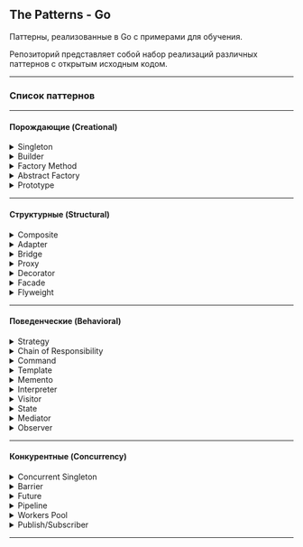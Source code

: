 ## The Patterns - Go
Паттерны, реализованные в Go с примерами для обучения.

Репозиторий представляет собой набор реализаций различных паттернов с открытым исходным кодом.
*******************************************
### Список паттернов
*******************************************
#### Порождающие (Creational) 
<details><summary> Singleton</summary>

### Singleton — наличие уникального экземпляра типа во всей программе

### Описание

Шаблон Singleton легко запомнить. Как следует из названия, он предоставляет единственный экземпляр объекта и гарантирует отсутствие дубликатов.
При первом вызове экземпляра он создается, а затем повторно используется всеми частями в приложении, которое должно использовать это конкретное поведение.
Шаблон Singleton используется во многих различных ситуациях. Например:
* Если вы хотите использовать одно и то же соединение с базой данных для выполнения каждого запроса.
* Когда вы открываете соединение Secure Shell (SSH) с сервером для выполнения нескольких задач, и не хотите заново открывать соединение для каждой задачи.
* Если вам нужно ограничить доступ к какой-либо переменной или пространству, вы используете Singleton как дверь к этой переменной.


### Пример — уникальный счетчик
В качестве примера объекта, будет уникальный счетчик, для которого мы должны убедиться, что существует только один такой экземпляр, счетчик будет содержать количество вызовов во время исполнения программы. Неважно, сколько у нас экземпляров счетчика, все они будут считать одно и то же значение, и оно должно быть согласовано между экземплярами.

Требования и критерии приемлемости:
* Если счетчик ранее не создавался, создается новый со значением 0.
* Если счетчик уже создан, возвращается экземпляр, содержащий фактический
  счетчик.
* Если мы вызываем метод `AddOne()`, счетчик должен быть увеличен на 1.

### Реализация

```go
package singleton

type Singleton interface {
	AddOne() int
}

type singleton struct {
	count int
}

var instance *singleton

func GetInstance() Singleton {
	if instance == nil {
		instance = new(singleton)
	}
	return instance
}

func (s *singleton) AddOne() int {
	s.count++
	return s.count
}
```

### Тесты

```go
package singleton

import "testing"

func TestGetInstance(t *testing.T) {
	counter1 := GetInstance()

	if counter1 == nil {
		t.Error("expected pointer to Singleton after " +
			"calling GetInstance(), not nil\n")
	}
	expectedCounter := counter1

	currentCount := counter1.AddOne()
	if currentCount != 1 {
		t.Errorf("after AddOne() the count must be" +
			" 1 but it is %d\n", currentCount)
	}

	counter2 := GetInstance()
	if counter2 != expectedCounter {
		t.Error("expected same instance in counter2 but" +
			" it got a different instance\n")
	}

	currentCount = counter2.AddOne()
	if currentCount != 2 {
		t.Errorf("after AddOne() the count must be" +
			" 2 but it is %d\n", currentCount)
	}
}

```


</details>

<details><summary> Builder</summary>

### Builder — повторное использование алгоритма для создания множества реализаций интерфейса

### Описание

Шаблон Builder помогает нам создавать сложные объекты без непосредственного создания их структуры или написания необходимой логики. Представьте себе объект, который может иметь десятки полей, сами по себе являющимися более сложными структурами. Теперь представьте, что у вас есть много объектов с такими характеристиками. Здесь и пригодится Builder, чтобы не писать логику для создания всех этих объектов.

Шаблон проектирования Builder пытается:
* Абстрагировать сложные создания, чтобы создание объекта было отделено от пользователя объекта.
* Создать объект шаг за шагом, заполнив его поля и создав встроенные объекты.
* Реализовать повторное использование алгоритма создания объекта между многими объектами

### Пример – производство автомобилей
Шаблон проектирования Builder обычно описывается как отношения между Директором, несколькими Строителями и Продуктом, который они создают. Мы создадим конструктор транспортных средств. Процесс создания транспортного средства (продукта) более или менее одинаков для всех видов транспортных средств — нужно выбрать тип транспортного средства, собрать конструкцию, поместить колеса и расставить сиденья. Мы построим автомобиль и мотоцикл (два Строителя) с этим описанием. В примере директор представлен типом `ManufacturingDirector`.

Требования и критерии приемлемости:
* Должен быть производственный тип, который строит все, что нужно транспортному средству.
* При использовании сборщика автомобилей необходимо вернуть VehicleProduct с четырьмя колесами, пятью сиденьями и структурой, определенной как Car.
* При использовании сборщика мотоциклов необходимо вернуть VehicleProduct с двумя колесами, двумя сиденьями и структурой, определенной как Motorbike.
* VehicleProduct, созданный любым компоновщиком BuildProcess, должен быть открыт для модификаций.

### Реализация
```go
package builder

type BuildProcess interface {
	SetWheels() BuildProcess
	SetSeats() BuildProcess
	SetStructure() BuildProcess
	Build() VehicleProduct
}

type ManufacturingDirector struct {
	builder BuildProcess
}

func (f *ManufacturingDirector) Construct() {
	f.builder.SetSeats().SetStructure().SetWheels()
}

func (f *ManufacturingDirector) SetBuilder(b BuildProcess) {
	f.builder = b
}

type VehicleProduct struct {
	Wheels    int
	Seats     int
	Structure string
}

type CarBuilder struct {
	v VehicleProduct
}

func (c *CarBuilder) SetWheels() BuildProcess {
	c.v.Wheels = 4
	return c
}

func (c *CarBuilder) SetSeats() BuildProcess {
	c.v.Seats = 5
	return c
}

func (c *CarBuilder) SetStructure() BuildProcess {
	c.v.Structure = "Car"
	return c
}

func (c *CarBuilder) Build() VehicleProduct {
	return c.v
}

type BikeBuilder struct {
	v VehicleProduct
}

func (b *BikeBuilder) SetWheels() BuildProcess {
	b.v.Wheels = 2
	return b
}

func (b *BikeBuilder) SetSeats() BuildProcess {
	b.v.Seats = 2
	return b
}

func (b *BikeBuilder) SetStructure() BuildProcess {
	b.v.Structure = "Motorbike"
	return b
}

func (b *BikeBuilder) Build() VehicleProduct {
	return b.v
}

```
### Тесты
```go
package builder

import "testing"

func TestCarBuilder(t *testing.T) {
	manufacturingComplex := ManufacturingDirector{}

	carBuilder := &CarBuilder{}
	manufacturingComplex.SetBuilder(carBuilder)
	manufacturingComplex.Construct()

	car := carBuilder.Build()

	if car.Wheels != 4 {
		t.Errorf("wheels on a car must be 4"+
			" and they were %d \n", car.Wheels)
	}

	if car.Structure != "Car" {
		t.Errorf("structure on a car must be "+
			"'Car' and was %s \n", car.Structure)
	}

	if car.Seats != 5 {
		t.Errorf("seats on a car must be 5"+
			" and they were %d \n", car.Seats)
	}
}

func TestBikeBuilder(t *testing.T) {
	manufacturingComplex := ManufacturingDirector{}

	bikeBuilder := &BikeBuilder{}
	manufacturingComplex.SetBuilder(bikeBuilder)
	manufacturingComplex.Construct()

	motorbike := bikeBuilder.Build()
	motorbike.Seats = 1

	if motorbike.Wheels != 2 {
		t.Errorf("wheels on a motorbike must be 2"+
			" and they were %d\n", motorbike.Wheels)
	}

	if motorbike.Structure != "Motorbike" {
		t.Errorf("Structure on a motorbike must"+
			" be 'Motorbike' and was %s\n", motorbike.Structure)
	}
}

```
</details>

<details><summary> Factory Method</summary>

### Factory Method — делегирование создания разных видов объектов

### Описание
При использовании шаблона проектирования Factory мы получаем дополнительный уровень инкапсуляции, чтобы наша программа могла расти в контролируемой среде. С помощью Factory Method мы делегируем создание семейств объектов другому пакету или объекту, чтобы абстрагироваться от знаний о пуле возможных объектов, которые мы могли бы использовать. Представьте, что вы хотите организовать свой отдых с помощью туристического агентства. Вы не занимаетесь гостиницами и путешествиями, а просто сообщаете агентству интересующее вас направление, чтобы оно предоставило вам все необходимое. Турагентство представляет собой Фабрику путешествий.

Цели шаблона проектирования Factory Method:
* Делегирование создания новых экземпляров структур в другую часть программы
* Работа на уровне интерфейса вместо конкретных реализаций
* Группировка семейств объектов для получения создателя объектов семейства

### Пример — Factory Method способов оплаты для магазина
В нашем примере мы собираемся реализовать метод платежей Factory, который
предоставить нам различные способы оплаты в магазине. В начале у нас будет два способа оплаты – наличные и кредитная карта. У нас также будет интерфейс с методом Pay, который должна реализовать каждая структура, используемая в качестве метода оплаты.

Требования и критерии приемлемости:
* Нужно иметь общий метод для каждого метода оплаты под названием Pay.
* Реализовать возможность делегировать создание способов оплаты Factory Method.
* Создать возможность добавлять в библиотеку дополнительные способы оплаты, просто добавляя их в Factory Method.

### Реализация
```go
package factory

import (
	"fmt"
)

type PaymentMethod interface {
	Pay(amount float32) string
}

const (
	Cash      = 1
	DebitCard = 2
)

func GetPaymentMethod(m int) (PaymentMethod, error) {
	switch m {
	case Cash:
		return new(CashPM), nil
	case DebitCard:
		return new(DebitCardPM), nil
	default:
		return nil, fmt.Errorf("payment method %d not recodnized\n", m)
	}
}

type CashPM struct{}
type DebitCardPM struct{}

func (c *CashPM) Pay(amount float32) string {
	return fmt.Sprintf("%0.2f paid using cash\n", amount)
}

func (d *DebitCardPM) Pay(amount float32) string {
	return fmt.Sprintf("%0.2f paid using debit card\n", amount)
}

```

### Тесты
```go
package factory

import (
	"strings"
	"testing"
)

func TestGetPaymentMethodCash(t *testing.T) {
	payment, err := GetPaymentMethod(Cash)
	if err != nil {
		t.Fatal("a payment method of type 'Cash' must exist")
	}

	msg := payment.Pay(10.30)
	if !strings.Contains(msg, "paid using cash") {
		t.Error("the cash payment method message wasn't correct")
	}
	t.Log("LOG:", msg)
}

func TestGetPaymentMethodDebitCard(t *testing.T) {
	payment, err := GetPaymentMethod(DebitCard)
	if err != nil {
		t.Fatal("a payment method of type 'DebitCard' must exist")
	}

	msg := payment.Pay(22.30)
	if !strings.Contains(msg, "paid using debit card") {
		t.Error("the debit card payment method message wasn't correct")
	}

	t.Log("LOG:", msg)
}

func TestGetPaymentMethodNonExistent(t *testing.T) {
	_, err := GetPaymentMethod(20)
	if err == nil {
		t.Error("a payment method with ID 20 must return an error")
	}
	t.Log("LOG:", err)
}

```
</details>

<details><summary> Abstract Factory</summary>

### Abstract Factory – фабрика фабрик

### Описание
Шаблон проектирования Abstract Factory — это новый уровень группировки для получения более крупного (и более сложного) составного объекта, который используется через его интерфейсы. Идея группировки объектов в семейства и группирования семейств состоит в том, чтобы иметь большие фабрики, которые можно было бы взаимозаменяемо и легче расширять.

Группировка связанных семейств объектов очень удобна, когда количество объектов растет настолько, что создание уникальной точки для их всех кажется единственным способом добиться гибкости создания объектов во время выполнения. Вам должны быть ясны следующие цели метода абстрактной фабрики:
* Обеспечение нового уровня инкапсуляции для фабричных методов, которые возвращают общий интерфейс для всех фабрик.
* Группировка обычных фабрик в суперфабрику (также называемую фабрикой фабрик).

### Пример – автозавод по производству мотоциклов и машин

В примере мы собираемся повторно использовать фабрику, которую создали в шаблоне проектирования Builder. В конце концов, результатом будет являться фабрика фабрик мотоциклов и машин, которые в свою очередь будут производить различные виды мотоциклов и машин соответственно.

Требования и критерии приемлемости:
* Мы должны получить объект Vehicle, используя фабрику, возвращенную абстрактной фабрикой.
* Транспортное средство должно быть конкретной реализацией мотоцикла или автомобиля, которая реализует оба интерфейса (транспортное средство и автомобиль или транспортное средство и мотоцикл).

### Реализация

```go
package abstractFactory

import "fmt"

type Vehicle interface {
	NumWheels() int
	NumSeats() int
}

type VehicleFactory interface {
	NewVehicle(v int) (Vehicle, error)
}

const (
	CarFactoryType       = 1
	MotorbikeFactoryType = 2
)

func BuildFactory(f int) (VehicleFactory, error) {
	switch f {
	case CarFactoryType:
		return new(CarFactory), nil
	case MotorbikeFactoryType:
		return new(MotorbikeFactory), nil
	default:
		return nil, fmt.Errorf("factory with id %d not recognized \n", f)
	}
}

// Factory of factories

const (
	LuxuryCarType = 1
	FamilyCarType = 2
)

type CarFactory struct{}

func (c *CarFactory) NewVehicle(v int) (Vehicle, error) {
	switch v {
	case LuxuryCarType:
		return new(LuxuryCar), nil
	case FamilyCarType:
		return new(FamilyCar), nil
	default:
		return nil, fmt.Errorf("vehicle of type %d not recognized\n", v)
	}
}

const (
	SportMotorbikeType  = 1
	CruiseMotorbikeType = 2
)

type MotorbikeFactory struct{}

func (m *MotorbikeFactory) NewVehicle(v int) (Vehicle, error) {
	switch v {
	case SportMotorbikeType:
		return new(SportMotorbike), nil
	case CruiseMotorbikeType:
		return new(CruiseMotorbike), nil
	default:
		return nil, fmt.Errorf("vehicle of type %d not recognized\n", v)
	}
}

// for Car Factory

type Car interface {
	NumDoors() int
}

type LuxuryCar struct{}

func (*LuxuryCar) NumDoors() int {
	return 4
}

func (*LuxuryCar) NumWheels() int {
	return 4
}

func (*LuxuryCar) NumSeats() int {
	return 5
}

type FamilyCar struct{}

func (*FamilyCar) NumDoors() int {
	return 5
}

func (*FamilyCar) NumWheels() int {
	return 4
}

func (*FamilyCar) NumSeats() int {
	return 5
}

// For Motorbike Factory

type Motorbike interface {
	GetMotorbikeType() int
}

type SportMotorbike struct{}

func (s *SportMotorbike) NumWheels() int {
	return 2
}

func (s *SportMotorbike) NumSeats() int {
	return 1
}

func (s *SportMotorbike) GetMotorbikeType() int {
	return SportMotorbikeType
}

type CruiseMotorbike struct{}

func (c *CruiseMotorbike) NumWheels() int {
	return 2
}

func (c *CruiseMotorbike) NumSeats() int {
	return 2
}

func (c *CruiseMotorbike) GetMotorbikeType() int {
	return CruiseMotorbikeType
}

```

### Тесты

```go
package abstractFactory

import "testing"

func TestMotorbikeFactory(t *testing.T) {
	motorbikeF, err := BuildFactory(MotorbikeFactoryType)
	if err != nil {
		t.Fatal(err)
	}

	motorbikeVehicle, err := motorbikeF.NewVehicle(SportMotorbikeType)
	if err != nil {
		t.Fatal(err)
	}

	t.Logf("motorbike vehicle has %d wheels\n",
		motorbikeVehicle.NumWheels())

	sportBike, ok := motorbikeVehicle.(Motorbike)
	if !ok {
		t.Fatal("struct assertion has failed")
	}

	t.Logf("sport motorbike has type %d\n", sportBike.GetMotorbikeType())
}

func TestCarFactory(t *testing.T) {
	carF, err := BuildFactory(CarFactoryType)
	if err != nil {
		t.Fatal(err)
	}
	carVehicle, err := carF.NewVehicle(LuxuryCarType)
	if err != nil {
		t.Fatal(err)
	}
	t.Logf("Car vehicle has %d seats\n", carVehicle.NumWheels())
	luxuryCar, ok := carVehicle.(Car)
	if !ok {
		t.Fatal("Struct assertion has failed")
	}
	t.Logf("Luxury car has %d doors.\n", luxuryCar.NumDoors())
}

```
</details>

<details><summary> Prototype</summary>

### Prototype — избегание создания повторяющихся объектов

### Описание

Целью шаблона Prototype является наличие объекта или набора объектов, которые уже созданы во время компиляции, с возможностью клонирования их сколько угодно раз во время выполнения. Это полезно, например, в качестве шаблона по умолчанию для пользователя, который только что зарегистрировался на вашей веб-странице, или тарифного плана по умолчанию в каком-либо сервисе. Основное различие между этим шаблоном и шаблоном Builder заключается в том, что объекты клонируются для пользователя, а не создаются во время выполнения. Вы также можете создать решение, подобное кешу, сохраняя информацию с помощью Prototype.

### Пример — магазин рубашек

Мы создадим небольшой компонент воображаемого магазина рубашек, в котором будет несколько рубашек со стандартными цветами и ценами. У каждой рубашки также будет единица складского учета (SKU - Stock Keeping Unit) — система для идентификации предметов, хранящихся в определенном месте).

Чтобы добиться того, что описано в примере, мы будем использовать прототип рубашки. Каждый раз, когда нам нужна новая рубашка, мы берем этот прототип, клонируем его и работаем с ним.
Требования и критерии приемлемости:
* Иметь объект-прототип рубашки и интерфейс для запроса разных типов рубашек (белых, черных и синих по 15.00, 16.00 и 17.00 долларов соответственно)
* Когда вы просите белую рубашку, необходимо сделать клон белой рубашки, и новый экземпляр должен отличаться от исходного.
* Артикул (SKU) созданного объекта не должен влиять на создание нового объекта.
* Метод info должен предоставить всю информацию, доступную в полях экземпляра.


### Реализация
```go
package prototype

import "fmt"

type ShirtCloner interface {
	GetClone(s int) (ItemInfoGetter, error)
}

const (
	White = 1
	Black = 2
	Blue  = 3
)

func GetShirtsCloner() ShirtCloner {
	return new(ShirtsCache)
}

type ShirtsCache struct {
}

func (sh *ShirtsCache) GetClone(s int) (ItemInfoGetter, error) {
	switch s {
	case White:
		newItem := *whitePrototype
		return &newItem, nil
	case Black:
		newItem := *blackPrototype
		return &newItem, nil
	case Blue:
		newItem := *bluePrototype
		return &newItem, nil
	default:
		return nil, fmt.Errorf("shirt model not recognized")
	}
}

type ItemInfoGetter interface {
	GetInfo() string
}

type ShirtColor byte

type Shirt struct {
	Price float32
	SKU   string
	Color ShirtColor
}

func (s *Shirt) GetInfo() string {
	return fmt.Sprintf("Shirt with SKU '%s' and Color id %d that costs%f\n", 
		s.SKU, s.Color, s.Price)
}

func (s *Shirt) GetPrice() float32 {
	return s.Price
}

var whitePrototype *Shirt = &Shirt{
	Price: 15.00,
	SKU:   "empty",
	Color: White,
}

var blackPrototype *Shirt = &Shirt{
	Price: 16.00,
	SKU:   "empty",
	Color: Black,
}

var bluePrototype *Shirt = &Shirt{
	Price: 17.00,
	SKU:   "empty",
	Color: Blue,
}

```

### Тесты

```go
package prototype

import "testing"

func TestClone(t *testing.T) {
	shirtCache := GetShirtsCloner()
	if shirtCache == nil {
		t.Fatal("received cache was nil")
	}

	item1, err := shirtCache.GetClone(White)
	if err != nil {
		t.Error(err)
	}

	if item1 == whitePrototype {
		t.Error("item1 cannot be equal to the white prototype")
	}

	shirt1, ok := item1.(*Shirt)
	if !ok {
		t.Fatal("type assertion for shirt couldn't be done successfully")
	}
	shirt1.SKU = "abbcc"

	item2, err := shirtCache.GetClone(White)
	if err != nil {
		t.Error(err)
	}

	shirt2, ok := item2.(*Shirt)
	if !ok {
		t.Fatal("type assertion for shirt couldn't be done successfully")
	}

	if shirt1.SKU == shirt2.SKU {
		t.Error("SKU's of shirt1 and shirt2 must be different")
	}

	if shirt1 == shirt2 {
		t.Error("Shirt 1 cannot be equal to Shirt 2")
	}

	t.Logf("LOG: %s", shirt1.GetInfo())
	t.Logf("LOG: %s", shirt2.GetInfo())
	t.Logf("LOG: The memory positions of the shirts are different" +
		" %p != %p\n\n", &shirt1, &shirt2)
}

```

</details>

********************************************
#### Структурные (Structural)
<details><summary> Composite</summary>

### Composite — альтернатива наследования

### Описание

Шаблон проектирования Composite предпочитает композицию наследованию. Подход «композиция вместо наследования» был предметом дискуссий среди инженеров с девяностых годов. В общем, в Go нет наследования, потому что оно ему не нужно! В шаблоне проектирования Composite вы будете создавать иерархии и деревья объектов. Объекты имеют разные объекты со своими полями и методами внутри них. Этот подход очень мощный и решает многие проблемы наследования и множественного наследования.

Цель паттерна Composite состоит в том, чтобы избежать иерархического ада, когда сложность приложения может слишком сильно возрасти и это повлияет на ясность кода.

### Пример — пловец и акула

Типичная проблема наследования возникает, когда у вас есть объект, наследуемый от двух совершенно разных классов, между которыми нет абсолютно никакой связи. Представьте спортсмена, который тренируется и является пловцом с умением плавать:
* Athlete имеет метод Train().
* Swimmer имеет метод Swim().

Swimmer наследуется от Athlete, поэтому он наследует его метод Train и объявляет собственный метод Swim. У вас также может быть велосипедист, который также является спортсменом и объявляет метод Ride.
А теперь представьте себе Animal, например Shark, которая плавает, как и Swimmer. Ничего фантастического. Итак, как решить эту проблему? Акула не может быть пловцом, который еще и тренируется. Акулы не тренируются (насколько я знаю!).

Требования и критерии приемлемости:
* У нас должна быть структура Athlete с методом Train
* У нас должен быть Swimmer с методом Swim
* У нас должна быть структура Animal с методом Eat
* У нас должна быть структура Shark с методом Swim, который используется совместно со Swimmer

В Go мы можем использовать два типа композиции — прямую композицию и встраиваемую композицию. Сначала мы решим эту проблему, используя прямую композицию, которая имеет все необходимое в виде полей внутри структуры.


### Реализация с помощью нулевой инициализации
```go
package composite

import "fmt"

// Athlete

type Athlete struct {}

func (a *Athlete) Train() {
	fmt.Println("Training...")
}

type CompositeSwimmerA struct {
	MyAthlete Athlete
	MySwim    func()
}

// Animal

type Animal struct {}

func (a *Animal) Eat() {
	fmt.Println("Eating...")
}

type Shark struct {
	Animal
	Swim func()
}

// Method for athlete and fish

func Swim() {
	fmt.Println("Swimming...")
```
### Реализация с помощью интерфейсов
```go
type Swimmer interface {
	Swim()
}

type Trainer interface {
	Train()
}

type SwimmerImpl struct{}

func (s *SwimmerImpl) Swim() {
	fmt.Println("Swimming...")
}

type CompositeSwimmerB struct {
	Trainer
	Swimmer
}
```
### Тесты
```go
package composite

import (
	"testing"
)

func TestAthleteA(t *testing.T) {
	swimmer := CompositeSwimmerA{
		MySwim: Swim,
	}

	swimmer.MyAthlete.Train()
	swimmer.MySwim()
}

func TestAnimal(t *testing.T) {
	fish := Shark{
		Swim: Swim,
	}
	fish.Eat()
	fish.Swim()
}

func TestAthleteB(t *testing.T) {
	swimmer := CompositeSwimmerB{
		Trainer: &Athlete{},
		Swimmer: &SwimmerImpl{},
	}

	swimmer.Train()
	swimmer.Swim()
}

```
### Binary Tree compositions

Другой очень распространенный подход к шаблону Composite — это работа со структурами двоичного дерева. В двоичном дереве вам нужно хранить экземпляры самого себя в поле:
```go
type Tree struct {
	LeafValue int
	Right     *Tree
	Left      *Tree
}
```
Это своего рода рекурсивная композиция, и из-за природы рекурсивности мы должны использовать указатели, чтобы компилятор знал, сколько памяти он должен зарезервировать для этой структуры. В нашей структуре Tree хранится объект LeafValue для каждого экземпляра и новое дерево в его полях Right и Left.
С помощью этой структуры мы могли бы создать объект и написать тест:
```go
func TestBinaryTree(t *testing.T) {
	root := Tree{
		LeafValue: 0,
		Left: &Tree{
			LeafValue: 5,
			Right:     &Tree{6, nil, nil},
			Left:      nil,
		},
		Right: &Tree{4, nil, nil},
	}
	right := root.Left.Right.LeafValue
	if right != 6 {
		t.Errorf("wrong result, must be 6, not %v", right)
	}
}
```
</details>

<details><summary> Adapter</summary>

### Adapter — помощь в поддержке open/closed принципа в приложении

### Описание
Adapter очень полезен, когда, например, интерфейс устаревает и его
невозможно заменить легко или быстро. Вместо этого вы создаете новый интерфейс для удовлетворения текущих потребностей вашего приложения, которое под капотом использует реализации старого интерфейса.
Адаптер также помогает нам поддерживать принцип open/closed в наших приложениях, делая их более предсказуемыми.
Принцип open/closed впервые был сформулирован Бертраном Мейером в его книге «Object-Oriented Software Construction». Он заявил, что код должен быть открыт для новых функций, но закрыт для модификаций. Это подразумевает несколько вещей. С одной стороны, мы должны стараться писать расширяемый код, а не только работающий. В то же время мы должны стараться не модифицировать исходный код (ваш или чужой) насколько это возможно, потому что мы не всегда осознаем последствия этой модификации.

Шаблон проектирования Adapter помогает удовлетворить потребности двух частей кода, которые поначалу несовместимы. Это ключевой момент, который следует учитывать при принятии решения о том, подходит ли Adapter для решения вашей задачи.

### Пример — старый и новый Printer

В примере у нас будет старый интерфейс Printer и новый. Пользователи нового интерфейса хотят, чтобы им был доступен и старый интерфейс с дополнительной пометкой. Нам нужен Adapter, чтобы пользователи могли при необходимости использовать старые реализации (например, для работы с каким-то устаревшим кодом)

Требования и критерии приемлемости:
* Нужно создать Adapter, реализующий интерфейс ModernPrinter
* Новый объект Adapter должен содержать экземпляр интерфейса LegacyPrinter
* При использовании ModernPrinter он должен вызывать интерфейс LegacyPrinter под капотом, добавляя к нему текстовый префикс Adapter

### Реализация
```go
package adapter

import "fmt"

// legacy printer

type LegacyPrinter interface {
	Print(s string) string
}
type MyLegacyPrinter struct{}

func (l *MyLegacyPrinter) Print(s string) (newMsg string) {
	newMsg = fmt.Sprintf("Legacy Printer: %s", s)
	println(newMsg)
	return
}

// modern printer

type ModernPrinter interface {
	PrintStored() string
}

// printer adapter

type PrinterAdapter struct {
	OldPrinter LegacyPrinter
	Msg        string
}

func (p *PrinterAdapter) PrintStored() (newMsg string) {
	if p.OldPrinter != nil {
		newMsg = fmt.Sprintf("Adapter: %s", p.Msg)
		newMsg = p.OldPrinter.Print(newMsg)
	} else {
		newMsg = p.Msg
	}
	return
}
```

### Тесты
```go
package adapter

import "testing"

func TestAdapter(t *testing.T) {
	msg := "Hello World!"

	adapter := PrinterAdapter{OldPrinter: &MyLegacyPrinter{}, Msg: msg}
	returnedMsg := adapter.PrintStored()

	if returnedMsg != "Legacy Printer: Adapter: Hello World!" {
		t.Errorf("message didn't match: %s\n", returnedMsg)
	}

	adapter = PrinterAdapter{OldPrinter: nil, Msg: msg}
	returnedMsg = adapter.PrintStored()
	if returnedMsg != "Hello World!" {
		t.Errorf("message didn't match: %s\n", returnedMsg)
	}
}

```
</details>

<details><summary> Bridge</summary>

### Bridge — отделение абстракции от реализации

### Описание

Паттерн Bridge — это паттерн с немного загадочным определением из оригинальной книги «Gang of Four». Он отделяет абстракцию от ее реализации, так что они могут меняться независимо друг от друга. Это загадочное объяснение просто означает, что вы можете отделить даже самую базовую форму функциональности: отделить объект от того, что он делает.

Целью шаблона Bridge является придание гибкости структуре, которая часто изменяется. Знание входных и выходных данных метода позволяет нам изменять код, не зная о нем слишком много, и оставляя обеим сторонам свободу для более легкого изменения.

### Пример — два Printer и два метода Print для каждого
Для нашего примера мы перейдем к абстракции консольного принтера, чтобы упростить его. У нас будет две реализации. Первый будет писать в консоль. Вторую запись мы сделаем в интерфейс io.Writer, чтобы обеспечить большую гибкость решения. У нас также будет два абстрактных объекта-пользователя реализаций — Normal, который будет использовать каждую реализацию прямым образом, и реализация Packt, которая добавит предложение `Message from Packt:` к распечатываемому сообщению.
В конце у нас будет два объекта абстракции, которые имеют две разные реализации их функциональности. Итак, фактически у нас будет 4 возможных комбинации функциональности объектов.

Требования и критерии приемлемости:
* PrinterAPI, который принимает сообщение для печати
* Реализация API, которая просто выводит сообщение на консоль
* Реализация API, которая печатает в интерфейсе io.Writer
* Абстракция Printer с методом Print для реализации в типах печати
* Normal Printer, который реализует Printer и PrinterAPI интерфейс
* Normal Printer перенаправит сообщение непосредственно в реализацию
* Принтер Packt, который реализует абстракцию Printer и интерфейс PrinterAPI
* Принтер Packt добавит сообщение `Message from Packt:` ко всем распечаткам

### Реализация
```go
package bridge

import (
	"errors"
	"fmt"
	"io"
)

type PrinterAPI interface {
	PrintMessage(string) error
}

type PrinterImpl1 struct{}

func (d *PrinterImpl1) PrintMessage(msg string) error {
	fmt.Printf("%s\n", msg)
	return nil
}

type PrinterImpl2 struct {
	Writer io.Writer
}

func (d *PrinterImpl2) PrintMessage(msg string) error {
	if d.Writer == nil {
		return errors.New("you need to pass an io.Writer to PrinterImpl2")
	}
	fmt.Fprintf(d.Writer, "%s", msg)
	return nil
}

type PrinterAbstraction interface {
	Print() error
}

type NormalPrinter struct {
	Msg     string
	Printer PrinterAPI
}

func (c *NormalPrinter) Print() error {
	c.Printer.PrintMessage(c.Msg)
	return nil
}

type PacktPrinter struct {
	Msg     string
	Printer PrinterAPI
}

func (c *PacktPrinter) Print() error {
	c.Printer.PrintMessage(fmt.Sprintf("Message from Packt: %s", c.Msg))
	return nil
}
```

### Тесты
```go
package bridge

import (
	"errors"
	"strings"
	"testing"
)

func TestPrintAPI(t *testing.T) {
	api1 := PrinterImpl1{}

	err := api1.PrintMessage("Hello")
	if err != nil {
		t.Errorf("error trying to use the API!"+
			" implementation: Message: %s\n", err.Error())
	}
}

type TestWriter struct {
	Msg string
}

func (t *TestWriter) Write(p []byte) (n int, err error) {
	n = len(p)
	if n > 0 {
		t.Msg = string(p)
		return n, nil
	}
	err = errors.New("content received on Writer was empty")
	return
}

func TestPrintApi2(t *testing.T) {
	api2 := PrinterImpl2{}

	err := api2.PrintMessage("Hello")
	if err != nil {
		expectedErrorMsg := "you need to pass an io.Writer to PrinterImpl2"
		if !strings.Contains(err.Error(), expectedErrorMsg) {
			t.Errorf("Error message was not correct.\n Actual:"+
				" %s \nExpected: %s\n", err.Error(), expectedErrorMsg)
		}
	}

	testWriter := TestWriter{}
	api2 = PrinterImpl2{Writer: &testWriter}

	expectedMsg := "Hello"
	err = api2.PrintMessage(expectedMsg)
	if err != nil {
		t.Errorf("error trying to use the API2"+
			"  implementation: %s\n", err.Error())
	}

	if testWriter.Msg != expectedMsg {
		t.Fatalf("API2 did not write corretly on the io.Writer."+
			" \nActual: %s \nExpected: %s\n", testWriter.Msg, expectedMsg)
	}
}

func TestNormalPrinter_Print(t *testing.T) {
	expectedMsg := "Hello io.Writer"

	normal := NormalPrinter{
		Msg:     expectedMsg,
		Printer: &PrinterImpl1{},
	}

	err := normal.Print()
	if err != nil {
		t.Errorf(err.Error())
	}

	testWriter := TestWriter{}
	normal = NormalPrinter{
		Msg: expectedMsg,
		Printer: &PrinterImpl2{
			Writer: &testWriter,
		},
	}
	err = normal.Print()
	if err != nil {
		t.Error(err.Error())
	}

	if testWriter.Msg != expectedMsg {
		t.Errorf("the expected message on the io.Writer doesn't match actual."+
			"\nActual: %s\nExpected: %s\n", testWriter.Msg, expectedMsg)
	}
}

func TestPacktPrinter_Print(t *testing.T) {
	passedMessage := "Hello io.Writer"
	expectedMessage := "Message from Packt: Hello io.Writer"
	packt := PacktPrinter{
		Msg:     passedMessage,
		Printer: &PrinterImpl1{},
	}
	err := packt.Print()
	if err != nil {
		t.Errorf(err.Error())
	}
	testWriter := TestWriter{}
	packt = PacktPrinter{
		Msg: passedMessage,
		Printer: &PrinterImpl2{
			Writer: &testWriter,
		},
	}
	err = packt.Print()
	if err != nil {
		t.Error(err.Error())
	}
	if testWriter.Msg != expectedMessage {
		t.Errorf("The expected message on the io.Writer doesn't match actual.\n"+
			"Actual: %s\nExpected: %s\n", testWriter.Msg, expectedMessage)
	}
}
```
</details>

<details><summary> Proxy</summary>

### Proxy — оборачивание объекта для сокрытия характеристик

### Описание

Шаблон Proxy обычно оборачивает объект, чтобы скрыть некоторые его характеристики. Эти характеристики могут заключаться в том, что это удаленный объект (remote proxy), очень тяжелый объект, такой как дамп терабайтной базы данных (virtual proxy), или объект с ограниченным доступом (protection proxy).

Возможностей паттерна Proxy много, но в целом все они пытаются обеспечить одни и те же следующие функции:
* Скрыть объект за прокси-сервером для того, чтобы возможные функции можно было скрыть или ограничить
* Обеспечить новый уровень абстракции, с которым легко работать и можно легко изменить

### Пример

В примере мы собираемся создать удаленный прокси, который будет кэшировать объекты перед доступом к базе данных. Давайте представим, что у нас есть база данных со многими пользователями, но вместо того, чтобы обращаться к базе данных каждый раз, когда нам нужна информация о пользователе, у нас будет стек пользователей в порядке поступления (FIFO) в шаблоне Proxy.

Требования и критерии приемлемости:
* Весь доступ к базе данных пользователей будет осуществляться через тип Proxy
* Стек из n последних пользователей будет храниться в Proxy
* Если пользователь уже существует в стеке, запроса в базу данных не будет, вернется кешируемое значение
* Если запрошенный пользователь не существует в стеке, будет сделан запрос в базу данных, если стек полон, то удалим самого старого пользователя в стеке, далее сохраним нового пользователя и вернем его

### Реализация
```go
package proxy

import (
	"fmt"
)

type UserFinder interface {
	FindUser(id int32) (User, error)
}

type User struct {
	ID int32
}

type UserList []User

func (t *UserList) FindUser(id int32) (User, error) {
	for i := 0; i < len(*t); i++ {
		if (*t)[i].ID == id {
			return (*t)[i], nil
		}
	}
	return User{}, fmt.Errorf("user %d could not be found\n", id)
}

type UserListProxy struct {
	SomeDatabase           UserList
	StackCache             UserList
	StackCapacity          int
	DidLastSearchUsedCache bool
}

func (u *UserListProxy) FindUser(id int32) (User, error) {
	user, err := u.StackCache.FindUser(id)
	if err == nil {
		fmt.Println("Returning user from cache")
		u.DidLastSearchUsedCache = true
		return user, nil
	}
	user, err = u.SomeDatabase.FindUser(id)
	if err != nil {
		return User{}, err
	}

	u.addUserToStack(user)
	fmt.Println("returning user from database")
	u.DidLastSearchUsedCache = false
	return user, nil
}

func (u *UserListProxy) addUserToStack(user User) {
	if len(u.StackCache) >= u.StackCapacity {
		u.StackCache = append(u.StackCache[1:], user)
	} else {
		u.StackCache.addUser(user)
	}
}

func (t *UserList) addUser(newUser User) {
	*t = append(*t, newUser)
}

```

### Тесты

```go
package proxy

import (
	"math/rand"
	"testing"
)

func TestUserListProxy(t *testing.T) {
	someDatabase := UserList{}

	rand.Seed(2342342)
	for i := 0; i < 1000000; i++ {
		n := rand.Int31()
		someDatabase = append(someDatabase, User{ID: n})
	}

	proxy := UserListProxy{
		SomeDatabase:  someDatabase,
		StackCache:    UserList{},
		StackCapacity: 2,
	}

	knownIDs := [3]int32{someDatabase[3].ID, someDatabase[4].ID, someDatabase[5].ID}

	t.Run("FindUser - Empty cache", func(t *testing.T) {
		user, err := proxy.FindUser(knownIDs[0])
		if err != nil {
			t.Fatal(err)
		}
		if user.ID != knownIDs[0] {
			t.Error("returned user name doesn't match with expected")
		}
		if len(proxy.StackCache) != 1 {
			t.Error("after one successful search empty cache, the size of it must be one")
		}
		if proxy.DidLastSearchUsedCache {
			t.Error("no user can be returned from empty cache")
		}
	})

	t.Run("FindUser - one user, ask fo the same user", func(t *testing.T) {
		user, err := proxy.FindUser(knownIDs[0])
		if err != nil {
			t.Fatal(err)
		}
		if user.ID != knownIDs[0] {
			t.Error("returned user name doesn't match with expected")
		}
		if len(proxy.StackCache) != 1 {
			t.Error("cache must not grow if we asked for an object that is stored on it")
		}
		if !proxy.DidLastSearchUsedCache {
			t.Error("the user should have been returned from the cache")
		}
	})

	user1, err := proxy.FindUser(knownIDs[0])
	if err != nil {
		t.Fatal(err)
	}

	user2, _ := proxy.FindUser(knownIDs[1])
	if proxy.DidLastSearchUsedCache {
		t.Error("the user wasn't stored on the proxy cache yet")
	}

	user3, _ := proxy.FindUser(knownIDs[2])
	if proxy.DidLastSearchUsedCache {
		t.Error("the user wasn't stored on the proxy cache yet")
	}

	for i := 0; i < len(proxy.StackCache); i++ {
		if proxy.StackCache[i].ID == user1.ID {
			t.Error("user that should be gone was found")
		}
	}

	if len(proxy.StackCache) != 2 {
		t.Error("after inserting 3 users the cache should not grow more than to two")
	}

	for _, v := range proxy.StackCache {
		if v != user2 && v != user3 {
			t.Error("a non expected user was found on the cache")
		}
	}

}

```
</details>

<details><summary> Decorator</summary>

### Decorator — старший брат паттерна Proxy

### Описание

Шаблон проектирования Decorator позволяет декорировать уже существующий тип дополнительными функциональными возможностями, фактически не касаясь его. Как это возможно? Здесь используется подход, похожий на матрешку, когда у вас есть маленькая кукла, которую вы можете поместить в куклу такой же формы, но большего размера, и так далее.
Decorator реализует тот же интерфейс, что и декорируемый им тип, и хранит экземпляр этого типа в своих полях данных. Таким образом, можно складывать столько декораторов, сколько угодно, просто сохраняя старый декоратор в поле нового.


Итак, когда именно можно использовать паттерн Decorator:
* Когда нужно добавить функциональность к некоторому коду, к которому у вас нет доступа, или вы не хотите изменять его, чтобы избежать негативного воздействия на код, и следовать принципу открытия/закрытия (например, устаревший код)
* Когда вы хотите, чтобы функциональность объекта создавалась или изменялась динамически, а количество функций неизвестно и может быстро расти

### Пример — пицца
В примере мы приготовим абстрактную пиццу, где будет пара ингредиентов для нашей пиццы – лук и мясо.

Критерии приемлемости шаблона Decorator — наличие общего интерфейса и основного типа, на основе которого будут строиться все слои:
* У нас должен быть основной интерфейс, который будут реализовывать все декораторы. Этот интерфейс будет называться `IngredientAdd`, и он будет иметь строковый метод `AddIngredient()`
* У нас должен быть основной тип `PizzaDecorator` (декоратор), к которому мы будем добавлять ингредиенты
* У нас должен быть ингредиент `Onion`, реализующий тот же интерфейс `IngredientAdd`, который добавит лук к возвращаемой пицце
* У нас должен быть ингредиент `Meat`, реализующий интерфейс `IngredientAdd`, который добавит мясо к возвращаемой пицце
* При вызове метода `AddIngredient` для верхнего объекта он должен возвращать полностью оформленную пиццу с текстом `Pizza with the following ingredients:  meat, onion`

### Реализация
```go
package decorator

import (
	"errors"
	"fmt"
)

type IngredientAdd interface {
	AddIngredient() (string, error)
}

type PizzaDecorator struct {
	Ingredient IngredientAdd
}

func (p *PizzaDecorator) AddIngredient() (string, error) {
	return "Pizza with the following ingredients:", nil
}

type Meat struct {
	Ingredient IngredientAdd
}

func (m *Meat) AddIngredient() (string, error) {
	if m.Ingredient == nil {
		return "", errors.New("an IngredientAdd is " +
			"needed in the Ingredient field of the Meat")
	}
	s, err := m.Ingredient.AddIngredient()
	if err != nil {
		return "", err
	}
	return fmt.Sprintf("%s %s,", s, "meat"), nil
}

type Onion struct {
	Ingredient IngredientAdd
}

func (o *Onion) AddIngredient() (string, error) {
	if o.Ingredient == nil {
		return "", errors.New("an IngredientAdd is" +
			" needed in the Ingredient field of the Onion")
	}
	s, err := o.Ingredient.AddIngredient()
	if err != nil {
		return "", nil
	}
	return fmt.Sprintf("%s %s,", s, "onion"), nil
}

```

### Тесты
```go
package decorator

import (
	"strings"
	"testing"
)

func TestPizzaDecorator_AddIngredient(t *testing.T) {
	pizza := &PizzaDecorator{}

	pizzaResult, _ := pizza.AddIngredient()
	expectedText := "Pizza with the following ingredients:"
	if !strings.Contains(pizzaResult, expectedText) {
		t.Errorf("when calling the add ingredient of the pizza"+
			" decorator it must return the text '%s'the expected text, not '%s'",
			pizzaResult, expectedText)
	}
}

func TestOnion_AddIngredient(t *testing.T) {
	onion := &Onion{}
	onionResult, err := onion.AddIngredient()
	if err == nil {
		t.Errorf(
			"when calling AddIngredient on the onion decorator without an IngredientAdd "+
				"on its Ingredient field must return an error, not a string with '%s'",
			onionResult,
		)
	}
	onion = &Onion{&PizzaDecorator{}}
	onionResult, err = onion.AddIngredient()
	if err != nil {
		t.Errorf("when calling the add ingredient of the onion decorator it must "+
			"return a text with word 'onion', not '%s'", onionResult)
	}
}

func TestMeat_AddIngredient(t *testing.T) {
	meat := &Meat{}
	meatResult, err := meat.AddIngredient()
	if err == nil {
		t.Errorf(
			"when calling AddIngredient on the meat decorator without an IngredientAdd"+
				" on its Ingredient field must return an error, not a string with '%s'",
			meatResult,
		)
	}
	meat = &Meat{&PizzaDecorator{}}
	meatResult, err = meat.AddIngredient()
	if err != nil {
		t.Errorf("when calling the add ingredient of the meat decorator it must return "+
			"a text with word 'meat', not '%s'", meatResult)
	}
}

func TestPizzaDecorator_FullStack(t *testing.T) {
	pizza := &Onion{&Meat{&PizzaDecorator{}}}
	pizzaResult, err := pizza.AddIngredient()
	if err != nil {
		t.Error(err)
	}

	expectedText := "Pizza with the following ingredients: meat, onion"
	if !strings.Contains(pizzaResult, expectedText) {
		t.Errorf("when asking for a pizza with onion and meat the returned string must"+
			" contain the text '%s' but '%s' didn't have it", expectedText, pizzaResult)
	}
	t .Log(pizzaResult)
}

```
</details>

<details><summary> Facade</summary>

### Facade — создание библиотеки

### Описание

Если прочитать про паттерн Proxy, то можно узнать, что это способ обернуть тип, чтобы скрыть от пользователя некоторые его сложные особенности. А если представить, что можно сгруппировать множество прокси в одной точке, например, в файле или библиотеке. Это может быть паттерн Facade. Facade в архитектурном смысле – это фасадная стена, скрывающая помещения и коридоры здания. Он защищает своих обитателей от холода и дождя и обеспечивает им уединение.
Шаблон проектирования Facade делает то же самое, но в нашем коде. Он защищает код от нежелательного доступа, упорядочивает некоторые вызовы и скрывает сложные области от пользователя.

Самый яркий пример паттерна Facade — это библиотека, где кто-то должен предоставить разработчику некоторые методы для выполнения определенных действий в дружественной манере. Таким образом, если разработчику нужно использовать вашу библиотеку, ему не нужно знать все внутренние задачи, чтобы получить желаемый результат.

Итак, вы паттерн проектирования Facade используется в следующих сценариях:
* Если нужно уменьшить сложность некоторых частей кода, то можно эту сложность скрыть с помощью Facade, предоставляя более простой в использовании метод
* Если нужно сгруппировать взаимосвязанные действия в одном месте
* Когда нужно создать библиотеку, чтобы другие могли использовать ваши продукты, не беспокоясь о том, как все это работает

### Пример — HTTP REST API для OpenWeatherMaps

В качестве примера попробуем написать часть библиотеки, которая обращается к сервису OpenWeatherMaps. Если вы не знакомы с сервисом OpenWeatherMap, это HTTP-сервис, который предоставляет вам оперативную информацию о погоде. HTTP REST API очень прост в использовании и станет хорошим примером того, как реализовать паттерн Facade для сокрытия сложности сетевых подключений за службой REST.

API OpenWeatherMap предоставляет много информации, поэтому мы сосредоточимся на получении данных о погоде в реальном времени в одном городе в каком-либо географическом месте, используя его значения широты и долготы. Ниже приведены требования и критерии приемлемости для этого шаблона проектирования:
* Нужно реализовать единый тип для доступа к данным. Вся информация, полученная из сервиса OpenWeatherMap, будет проходить через него
* Создать способ получения данных о погоде для какого-либо города какой-либо страны
* Создать способ получения данных о погоде для определенной широты и долготы
* Снаружи пакета должно быть видно не все, только самое важное, остальное должно быть скрыто (включая все данные, связанные с соединением)

### Реализация
```go
package facade

import (
	"bytes"
	"encoding/json"
	"fmt"
	"io"
	"net/http"
)

type CurrentWeatherDataRetriever interface {
	GetByCityAndCountryCode(city, countryCode string) (Weather, error)
	GetByGeoCoordinates(lat, lon float32) (Weather, error)
}

type CurrentWeatherData struct {
	APIkey string
}

func (c *CurrentWeatherData) responseParser(body io.Reader) (*Weather, error) {
	w := new(Weather)
	err := json.NewDecoder(body).Decode(w)
	if err != nil {
		return nil, err
	}
	return w, nil
}

func (c *CurrentWeatherData) GetByGeoCoordinates(lat, lon float32) (weather *Weather, err error) {
	return c.doRequest(
		fmt.Sprintf("http://api.openweathermap.org/data/2.5/weather?q=%v,%v&APPID=%s", lat, lon, c.APIkey))
}

func (c *CurrentWeatherData) GetByCityAndCountryCode(city, countryCode string) (weather *Weather, err error) {
	return c.doRequest(
		fmt.Sprintf("http://api.openweathermap.org/data/2.5/weather?lat=%s&lon=%s&APPID=%s", city, countryCode, c.APIkey))
}

func (c *CurrentWeatherData) doRequest(uri string) (weather *Weather, err error) {
	client := &http.Client{}
	req, err := http.NewRequest("GET", uri, nil)
	if err != nil {
		return
	}
	req.Header.Set("Content-Type", "application/json")
	resp, err := client.Do(req)
	if err != nil {
		return
	}
	if resp.StatusCode != 200 {
		byt, errMsg := io.ReadAll(resp.Body)

		if errMsg == nil {
			errMsg = fmt.Errorf("%s", string(byt))
		}
		err = fmt.Errorf("Status code was %d, aborting. Error message was:\n%s\n", resp.StatusCode, errMsg)
		return
	}
	weather, err = c.responseParser(resp.Body)
	resp.Body.Close()
	return
}

// getMockData - mock data for our example
func getMockData() io.Reader {
	response := `{
"coord":{"lon":-3.7,"lat":40.42},"weather":
[{"id":803,"main":"Clouds","description":"broken clouds","icon":"04n"}],
"base":"stations","main":{"temp":303.56,"pressure":1016.46,
"humidity":26.8,"temp_min":300.95,"temp_max":305.93},"wind":{"speed":3.17,"deg":151.001},
"rain":{"3h":0.0075},"clouds":{"all":68},"dt":1471295823,"sys":{"type":3,"id":1442829648,
"message":0.0278,"country":"ES","sunrise":1471238808,"sunset":1471288232},"id":3117735,
"name":"Madrid","cod":200}`
	r := bytes.NewReader([]byte(response))
	return r
}

// Weather struct from http://openweathermap.org/current#current_JSON.
type Weather struct {
	ID    int    `json:"id"`
	Name  string `json:"name"`
	Cod   int    `json:"cod"`
	Coord struct {
		Lon float32 `json:"lon"`
		Lat float32 `json:"lat"`
	} `json:"coord"`
	Weather []struct {
		Id          int    `json:"id"`
		Main        string `json:"main"`
		Description string `json:"description"`
		Icon        string `json:"icon"`
	} `json:"weather"`
	Base string `json:"base"`
	Main struct {
		Temp     float32 `json:"temp"`
		Pressure float32 `json:"pressure"`
		Humidity float32 `json:"humidity"`
		TempMin  float32 `json:"temp_min"`
		TempMax  float32 `json:"temp_max"`
	} `json:"main"`
	Wind struct {
		Speed float32 `json:"speed"`
		Deg   float32 `json:"deg"`
	} `json:"wind"`
	Clouds struct {
		All int `json:"all"`
	} `json:"clouds"`
	Rain struct {
		ThreeHours float32 `json:"3h"`
	} `json:"rain"`
	Dt  uint32 `json:"dt"`
	Sys struct {
		Type    int     `json:"type"`
		ID      int     `json:"id"`
		Message float32 `json:"message"`
		Country string  `json:"country"`
		Sunrise int     `json:"sunrise"`
		Sunset  int     `json:"sunset"`
	} `json:"sys"`
}
```

### Тесты

```go
package facade

import (
	"fmt"
	"testing"
)

// test with mock data
func TestOpenWeatherMap_responseParser(t *testing.T) {
	r := getMockData()
	openWeatherMap := CurrentWeatherData{APIkey: ""}

	weather, err := openWeatherMap.responseParser(r)
	if err != nil {
		t.Fatal(err)
	}
	if weather.ID != 3117735 {
		t.Errorf("Madrid id is 3117735, not %d\n", weather.ID)
	}
}

// if there is api then use this test
func TestWithApi(t *testing.T) {
	weatherMap := CurrentWeatherData{"*Apikey"}
	weather, err := weatherMap.GetByCityAndCountryCode("Madrid", "ES")
	if err != nil {
		t.Fatal(err)
	}
	fmt.Printf("Temperature in Madrid is %f celsius\n", weather.Main.Temp-273.15)
}

```
</details>

<details><summary> Flyweight</summary>

### Flyweight — паттерн Приспособленец

### Описание

Паттерн проектирования Flyweight. Он очень часто используется в компьютерной графике и индустрии видеоигр, но не так часто в корпоративных приложениях.
Flyweight — это паттерн, который позволяет разделить состояние тяжелого объекта между многими экземплярами одного типа. Представьте, что вам нужно создать и хранить слишком много принципиально одинаковых объектов, занимающих довольно много памяти. У вас быстро закончится память. Эта проблема может быть легко решена с помощью паттерна Flyweight с дополнительной помощью паттерна Factory. Благодаря шаблону Flyweight мы можем разделить все возможные состояния объектов в одном общем объекте и, таким образом, свести к минимуму создание объектов, используя указатели на уже созданные объекты.

### Пример — букмекерская контора
Чтобы привести пример, мы собираемся смоделировать то, что можно найти на странице букмекерской конторы. Представьте себе финальный матч чемпионата Европы, который смотрят миллионы людей по всему континенту. Теперь представьте, что у нас есть веб-страница для ставок, на которой мы публикуем историческую информацию о каждой команде в Европе. Это очень много информации, которая обычно хранится в какой-то распределенной базе данных, и у каждой команды буквально мегабайты информации о своих игроках, матчах, чемпионатах и так далее. Если миллион пользователей получат доступ к информации о команде и для каждого пользователя, запрашивающего исторические данные, будет создан новый экземпляр информации, у нас в мгновение ока закончится память. Можно попробовать Proxy паттерн, где можно кэшировать n самых последних поисков, чтобы ускорить запросы, но если мы будем возвращать клон для каждой команды, нам все равно будет не хватать памяти.
Вместо этого мы будем хранить информацию о каждой команде только один раз, и будем предоставлять ссылки на них пользователям. Таким образом, если мы столкнемся с миллионом пользователей, пытающихся получить доступ к информации о матче, у нас фактически будет просто две команды в памяти с миллионом указателей на одно и то же направление памяти.

Критерии приемлемости паттерна Flyweight всегда должны уменьшать объем используемой памяти и должны быть сосредоточены в первую очередь на этой цели:
*  Мы создадим структуру Team с некоторой базовой информацией, такой как название команды, игроки, прошлые результаты матчей, изображение их эмблемы
* Мы должны обеспечить правильное создание команды и отсутствие дубликатов
* При создании одной и той же команды дважды у нас должно быть два указателя, указывающих на один и тот же адрес памяти

### Реализация
```go
package flyweight

import "time"

type Team struct {
	Id             uint64
	Name           int
	Shield         []byte
	Players        []Player
	HistoricalData []HistoricalData
}

const (
	TEAM_A = iota
	TEAM_B
)

type Player struct {
	Name         string
	Surname      string
	PreviousTeam uint64
	Photo        []byte
}

type HistoricalData struct {
	Lear          uint8
	LeagueResults []Match
}

type Match struct {
	Date          time.Time
	VisitorID     uint64
	LocalID       uint64
	LocalScore    byte
	VisitorScore  byte
	LocalShoots   uint16
	VisitorShoots uint16
}

type teamFlyweightFactory struct {
	createdTeams map[int]*Team
}

func (t *teamFlyweightFactory) GetTeam(teamID int) *Team {
	if t.createdTeams[teamID] != nil {
		return t.createdTeams[teamID]
	}
	team := getTeamFactory(teamID)
	t.createdTeams[teamID] = &team
	return t.createdTeams[teamID]
}

func (t *teamFlyweightFactory) GetNumberOfObjects() int {
	return len(t.createdTeams)
}

func getTeamFactory(team int) Team {
	switch team {
	case TEAM_B:
		return Team{
			Id:   2,
			Name: TEAM_B,
		}
	default:
		return Team{
			Id:   1,
			Name: TEAM_A,
		}
	}
}

func NewTeamFactory() teamFlyweightFactory {
	return teamFlyweightFactory{createdTeams: make(map[int]*Team)}
}

```
### Тесты
```go
package flyweight

import (
	"fmt"
	"testing"
)

func TestTeamFlyweightFactory_GetTeam(t *testing.T) {
	factory := NewTeamFactory()

	teamA1 := factory.GetTeam(TEAM_A)
	if teamA1 == nil {
		t.Error("the pointer to the TEAM_A was nil")
	}

	teamA2 := factory.GetTeam(TEAM_A)
	if teamA2 == nil {
		t.Error("The pointer to the TEAM_A was nil")
	}
	if teamA1 != teamA2 {
		t.Error("TEAM_A pointers weren't the same")
	}
	if factory.GetNumberOfObjects() != 1 {
		t.Errorf("The number of objects created was not 1: %d\n", factory.GetNumberOfObjects())
	}
}

func Test_HighVolume(t *testing.T) {
	factory := NewTeamFactory()
	teams := make([]*Team, 500000*2)
	for i := 0; i < 500000; i++ {
		teams[i] = factory.GetTeam(TEAM_A)
	}
	for i := 500000; i < 2*500000; i++ {
		teams[i] = factory.GetTeam(TEAM_B)
	}
	if factory.GetNumberOfObjects() != 2 {
		t.Errorf("The number of objects created was not 2: %d\n", factory.GetNumberOfObjects())
	}
	for i := 0; i < 3; i++ {
		fmt.Printf("Pointer %d points to %p and is located in %p\n", i, teams[i], &teams[i])
	}
}

```
</details>

********************************************
#### Поведенческие (Behavioral)
<details><summary> Strategy</summary>
в процессе ...
</details>

<details><summary> Chain of Responsibility</summary>
в процессе ...
</details>

<details><summary> Command</summary>
в процессе ...
</details>

<details><summary> Template</summary>
в процессе ...
</details>

<details><summary> Memento</summary>
в процессе ...
</details>

<details><summary> Interpreter</summary>
в процессе ...
</details>

<details><summary> Visitor</summary>
в процессе ...
</details>

<details><summary> State</summary>
в процессе ...
</details>

<details><summary> Mediator</summary>
в процессе ...
</details>

<details><summary> Observer</summary>
в процессе ...
</details>

********************************************
#### Конкурентные (Concurrency)
<details><summary> Concurrent Singleton</summary>

### Concurrent Singleton — используя мьютексы и каналы

### Описание

В Creational паттернах есть паттерн Singleton — это некая структура или переменная, которая существует в коде только один раз. Весь доступ к этой структуре должен осуществляться с использованием описанного паттерна, но на самом деле он не безопасен с параллельной точки зрения.
Concurrent Singleton будет описан с учетом параллелизма.

### Пример — уникальный счетчик с помощью каналов и мьютексов
Чтобы ограничить одновременный доступ к экземпляру Singleton, только одна горутина сможет получить к нему доступ. Мы получим доступ к нему, используя каналы — первый для добавления единицы в счетчик, второй для получения текущего счетчика и третий для остановки горутины.
Мы добавим единицу в счетчик 10 000 раз, используя 10 000 различных горутин, запущенных из двух разных экземпляров Singleton. Затем мы введем цикл для проверки количества Singleton до тех пор, пока оно не станет равным 5000, и напишем значение счетчика перед запуском цикла.
Как только счетчик достигнет 5000, цикл завершится и закроет запущенную горутину.

### Реализация с помощью каналов

```go
package concurrentSingleton

import "sync"

var addCh chan bool = make(chan bool)
var getCountCh chan chan int = make(chan chan int)
var quitCh chan bool = make(chan bool)

func init() {
	var count int

	go func(addCh <-chan bool, getCountCh <-chan chan int, quitCh <-chan bool) {
		for {
			select {
			case <-addCh:
				count++
			case ch := <-getCountCh:
				ch <- count
			case <-quitCh:
				return
			}
		}
	}(addCh, getCountCh, quitCh)
}

type singleton struct{}

var instance singleton

func GetInstance() *singleton {
	return &instance
}

func (s *singleton) AddOne() {
	addCh <- true
}

func (s *singleton) GetCount() int {
	resCh := make(chan int)
	defer close(resCh)
	getCountCh <- resCh
	return <-resCh
}

func (s *singleton) Stop() {
	quitCh <- true
	close(addCh)
	close(getCountCh)
	close(quitCh)
}
```

### Реализация с помощью мьютексов
```go
type singleton2 struct {
	count int
	sync.RWMutex
}

var instance2 singleton2

func GetInstance2() *singleton2 {
	return &instance2
}
func (s *singleton2) AddOne() {
	s.Lock()
	defer s.Unlock()
	s.count++
}
func (s *singleton2) GetCount() int {
	s.RLock()
	defer s.RUnlock()
	return s.count
}
```

### Тесты
```go
package concurrentSingleton

import (
	"fmt"
	"testing"
	"time"
)

func TestStartInstance(t *testing.T) {
	singleton := GetInstance()
	singleton2 := GetInstance()

	n := 5000

	for i := 0; i < n; i++ {
		go singleton.AddOne()
		go singleton2.AddOne()
	}

	fmt.Printf("Before loop, current count is %d\n", singleton.GetCount())

	var val int
	for val != n*2 {
		val = singleton.GetCount()
		time.Sleep(10 * time.Millisecond)
	}
	singleton.Stop()
}

func TestStartInstanceMutex(t *testing.T) {
	singleton := GetInstance2()
	singleton2 := GetInstance2()

	n := 5000

	for i := 0; i < n; i++ {
		go singleton.AddOne()
		go singleton2.AddOne()
	}

	fmt.Printf("Before loop, current count is %d\n", singleton.GetCount())

	var val int
	for val != n*2 {
		val = singleton.GetCount()
		time.Sleep(10 * time.Millisecond)
	}
}
```
</details>

<details><summary> Barrier</summary>

### Barrier — ожидание всех горутин и вывод одного общего результата

### Описание

Представьте ситуацию, когда у нас есть приложение микросервисов, в котором один микросервис должна составить свой ответ путем слияния ответов трех других микросервисов. Здесь и поможет паттерн Barrier.
Barrier может быть сервисом, который будет блокировать свой ответ до тех пор, пока он не будет составлен из результатов, возвращаемых одной или несколькими различными горутинами (или сервисами).
Как следует из названия, паттерн Barrier пытается остановить выполнение, чтобы оно не завершилось до тех пор, пока все нужные результаты не будут готовы.

### Пример — HTTP GET aggregator

Для примера мы собираемся написать очень типичную ситуацию в приложении микросервисов — приложении, выполняющего два вызова HTTP GET и объединяющего их в один ответ, который будет напечатан на консоли.
Наше небольшое приложение должно выполнять каждый запрос в горутине и выводить результат на консоль, если оба ответа верны. Если какой-либо из них возвращает ошибку, мы печатаем только ошибку.

Требования и критерии приемлемости:
* Выведите на консоль объединенный результат двух вызовов URL-адресов `http://httpbin.org/headers` и `http://httpbin.org/User-Agent`. Это пара общедоступных конечных точек, которые отвечают данными о входящих соединениях
* Если какой-либо из вызовов терпит неудачу, он не должен печатать никакого результата — только сообщение об ошибке (или сообщения об ошибках, если оба вызова не удались)
* Вывод должен быть напечатан как составной результат после завершения обоих вызовов. Это означает, что мы не можем вывести результат одного вызова, а затем другого

### Реализация
```go
package barrier

import (
	"fmt"
	"io"
	"net/http"
	"time"
)

var timeoutMilliseconds int = 5000

type barrierResp struct {
	Err  error
	Resp string
}

func barrier(endpoints ...string) {
	requestNumber := len(endpoints)

	in := make(chan barrierResp, requestNumber)
	defer close(in)

	responses := make([]barrierResp, requestNumber)

	for _, endpoint := range endpoints {
		go makeRequest(in, endpoint)
	}

	var hasError bool
	for i := 0; i < requestNumber; i++ {
		resp := <-in
		if resp.Err != nil {
			fmt.Println("ERROR: ", resp.Err)
			hasError = true
		}
		responses[i] = resp
	}

	if !hasError {
		for _, resp := range responses {
			fmt.Println(resp.Resp)
		}
	}
}

func makeRequest(out chan<- barrierResp, url string) {
	res := barrierResp{}
	client := http.Client{
		Timeout: time.Duration(time.Duration(timeoutMilliseconds) * time.Millisecond),
	}

	resp, err := client.Get(url)
	if err != nil {
		res.Err = err
		out <- res
		return
	}

	byt, err := io.ReadAll(resp.Body)
	if err != nil {
		res.Err = err
		out <- res
		return
	}

	res.Resp = string(byt)
	out <- res
}

```

### Тесты

```go
package barrier

import (
	"bytes"
	"io"
	"os"
	"strings"
	"testing"
)

func TestBarrier(t *testing.T) {
	t.Run("Correct endpoints", func(t *testing.T) {
		endpoints := []string{"http://httpbin.org/headers", "http://httpbin.org/User-Agent"}

		result := captureBarrierOutput(endpoints...)
		if !strings.Contains(result, "Accept-Encoding") || strings.Contains(result, "User-Agent") {
			t.Fail()
		}
		t.Log(result)
	})

	t.Run("One endpoint incorrect", func(t *testing.T) {
		endpoints := []string{"http://malformed-url", "http://httpbin.org/User-Agent"}

		result := captureBarrierOutput(endpoints...)
		if !strings.Contains(result, "ERROR") {
			t.Fail()
		}
		t.Log(result)
	})

	t.Run("Very short timeout", func(t *testing.T) {
		endpoints := []string{"http://httpbin.org/headers", "http://httpbin.org/User-Agent"}

		timeoutMilliseconds = 1
		result := captureBarrierOutput(endpoints...)
		if !strings.Contains(result, "Timeout") {
			t.Fail()
		}
		t.Log(result)
	})
}

func captureBarrierOutput(endpoints ...string) string {
	reader, writer, _ := os.Pipe()

	os.Stdout = writer
	out := make(chan string)
	go func() {
		var buf bytes.Buffer
		io.Copy(&buf, reader)
		out <- buf.String()
	}()

	barrier(endpoints...)

	writer.Close()
	temp := <-out
	return temp
}

```
</details>

<details><summary> Future</summary>

### Future — реализация принципа 'fire-and-forget'

### Описание

Паттерн проектирования Future (также называемый Promise) — это быстрый и простой способ создания конкурентных структур для асинхронного программирования. Идея здесь состоит в том, чтобы реализовать принцип «fire-and-forget», который обрабатывает все возможные результаты действия.
Короче говоря, мы определим каждое возможное поведение действия перед его выполнением в разных горутинах. Здесь интересно то, что мы можем запустить новый Future внутри Future и встроить столько Future, сколько захотим, в одну и ту же горутину (или в новые).

С помощью паттерна Future мы можем запускать множество новых горутин, каждая из которых имеет действие и собственный обработчик. Это позволяет нам сделать следующее:
* Делегировать обработчик действий другой горутине
* Стекировать между собой множество асинхронных вызовов (асинхронный вызов, который в своих результатах вызывает другой асинхронный вызов)

### Пример — простой асинхронный requester
В этом примере у нас будет метод, который возвращает строку или ошибку, но мы хотим выполнить все конкурентно. Используя канал, мы можем запустить новую горутину и обработать входящий результат из канала.
Но в этом случае нам придется обрабатывать результат (строку или ошибку), а этого мы не хотим. Вместо этого мы определим, что делать в случае успеха и что делать в случае ошибки.

Требования и критерии приемлемости:
* Делегировать выполнение функции другой горутине
* Функция вернет string (maybe) или error
* Обработчики должны быть уже определены до выполнения функции
* Дизайн должен быть многоразовым

### Реализация
```go
package Future

type SuccessFunc func(string)
type FailFunc func(error)
type ExecuteStringFunc func() (string, error)

type MaybeString struct {
	successFunc SuccessFunc
	failFunc    FailFunc
}

func (s *MaybeString) Success(f SuccessFunc) *MaybeString {
	s.successFunc = f
	return s
}

func (s *MaybeString) Fail(f FailFunc) *MaybeString {
	s.failFunc = f
	return s
}

func (s *MaybeString) Execute(f ExecuteStringFunc) {
	go func(s *MaybeString) {
		str, err := f()
		if err != nil {
			s.failFunc(err)
		} else {
			s.successFunc(str)
		}
	}(s)
}
```

### Тесты
```go
package Future

import (
	"errors"
	"sync"
	"testing"
)

func TestStringOrError(t *testing.T) {
	future := &MaybeString{}
	t.Run("Success result", func(t *testing.T) {
		var wg sync.WaitGroup
		wg.Add(1)
		future.Success(func(s string) {
			t.Log(s)
			wg.Done()
		}).Fail(func(e error) {
			t.Fail()
			wg.Done()
		})
		future.Execute(func() (string, error) {
			return "Hello World!", nil
		})
		wg.Wait()
	})
	t.Run("Error result", func(t *testing.T) {
		var wg sync.WaitGroup
		wg.Add(1)
		future.Success(func(s string) {
			t.Fail()
			wg.Done()
		}).Fail(func(e error) {
			t.Log(e.Error())
			wg.Done()
		})
		future.Execute(func() (string, error) {
			return "", errors.New("error occurred")
		})
		wg.Wait()
	})
}
```
</details>

<details><summary> Pipeline</summary>

### Pipeline — конвейер передачи данных

### Описание

Pipeline — это паттерн, предназначенный для соединения горутин
и каналов, так что выходные данные одной горутины становятся входными данными для другой горутины, а для передачи данных используются каналы.
Одним из преимуществ использования конвейеров является наличие постоянного потока данных, так что никакие горутины и каналы не должны ожидать, пока завершится все остальное, чтобы можно было начать выполнение. Кроме того, мы используем меньше переменных и, следовательно, меньше памяти, потому что не приходится сохранять все данные в виде переменных. Наконец, использование конвейеров упрощает разработку программ и делает их удобнее для поддержки.

Возможности паттерна Pipeline:
* Можно создать параллельную структуру многошагового алгоритма
* Можно использовать параллелизм многоядерных машин, разложив алгоритм на разные горутины

### Пример — конвейер математических операций

Мы собираемся сгенерировать список чисел, начиная с 1 и заканчивая некоторым произвольным числом N. Затем мы возьмем каждое число, возведем его в степень 2 и суммируем полученные числа с уникальным результатом. Итак, если `N = 3`, наш список будет `[1,2,3]`. После включения их в 2 наш список становится `[1,4,9]`. Если мы суммируем полученный список, результирующее значение равно 14.

План реализации:
* Нужно создать список от 1 до N, где N может быть любым целым числом
* Взять каждое число из этого сгенерированного списка и возвести его в степень 2
* Суммировать каждое полученное число в окончательный результат и вернуть его

### Реализация
```go
package pipeline

func LaunchPipeline(amount int) int {
	firstCh := generator(amount)
	secondCh := power(firstCh)
	thirdCh := sum(secondCh)
	result := <-thirdCh
	return result
}

// LaunchPipeline function doesn't need to allocate every channel, and can be rewritten like this:

func LaunchPipelineSecondVar(amount int) int {
	return <-sum(power(generator(amount)))
}
func generator(max int) <-chan int {
	outChInt := make(chan int, 100)

	go func() {
		for i := 1; i <= max; i++ {
			outChInt <- i
		}
		close(outChInt)
	}()
	return outChInt
}

func power(in <-chan int) <-chan int {
	out := make(chan int, 100)
	go func() {
		for v := range in {
			out <- v * v
		}
		close(out)
	}()
	return out
}

func sum(in <-chan int) <-chan int {
	out := make(chan int, 100)
	go func() {
		var sum int
		for v := range in {
			sum += v
		}
		out <- sum
		close(out)
	}()
	return out
}

```
### Тесты
```go
package pipeline

import "testing"

func TestLaunchPipeline(t *testing.T) {
	tableTest := [][]int{
		{3, 14},
		{5, 55},
	}

	var res int
	for _, test := range tableTest {
		res = LaunchPipeline(test[0])
		if res != test[1] {
			t.Fatal()
		}
		t.Logf("%d == %d\n", res, test[1])
	}
}

func TestLaunchPipelineSecondVar(t *testing.T) {
	tableTest := [][]int{
		{3, 14},
		{5, 55},
	}

	var res int
	for _, test := range tableTest {
		res = LaunchPipelineSecondVar(test[0])
		if res != test[1] {
			t.Fatal()
		}
		t.Logf("%d == %d\n", res, test[1])
	}
}

```
</details>

<details><summary> Workers Pool</summary>

### Workers pool — пул обработчиков

### Описание

Workers pool — это множество потоков, предназначенных для обработки назначаемых им заданий. Веб-сервер Apache и Go-пакет net/http работают приблизительно так: основной процесс принимает все входящие запросы, которые затем перенаправляются рабочим процессам для обработки. Как только рабочий процесс завершает свою работу, он готов к обслуживанию нового клиента.
Однако здесь есть главное различие: пул обработчиков использует не потоки,
а горутины. Кроме того, потоки обычно не умирают после обработки запросов, потому что затраты на завершение потока и создание нового слишком высоки, тогда как горутина прекращает существовать после завершения работы. Пулы обработчиков в Go реализованы с помощью буферизованных каналов, поскольку они позволяют ограничить число одновременно выполняемых горутин.

Создание Workers pool связано с управлением ресурсами: ЦП, ОЗУ, временем, соединениями и так далее. Паттерн проектирования Workers pool помогает сделать следующее:
* Контролировать доступ к общим ресурсам
* Создавать ограниченное количество горутин для каждого приложения
* Обеспечить больше возможностей параллелизма для других конкурентных структур

### Пример — pool of pipelines
В примере мы запустим ограниченное количество Pipeline, чтобы планировщик Go мог попытаться обрабатывать запросы параллельно.
Идея здесь состоит в том, чтобы контролировать количество горутин, изящно останавливать их, когда приложение завершает работу, и максимизировать параллелизм. В примере мы будем передавать строки, к которым будем добавлять данные и префиксы.

### Реализация
```go
package workersPool

import (
	"fmt"
	"log"
	"strings"
	"sync"
	"time"
)

// workers pipeline

type Request struct {
	Data    any
	Handler RequestHandler
}

type RequestHandler func(any)

func NewStringRequest(data string, wg *sync.WaitGroup) Request {
	myRequest := Request{
		Data: data, Handler: func(i interface{}) {
			defer wg.Done()
			s, ok := i.(string)
			if !ok {
				log.Fatal("Invalid casting to string")
			}
			fmt.Println(s)
		},
	}
	return myRequest
}

// worker

type WorkerLauncher interface {
	LaunchWorker(in chan Request)
}

type PrefixSuffixWorker struct {
	id      int
	prefixS string
	suffixS string
}

func (w *PrefixSuffixWorker) LaunchWorker(in chan Request) {
	w.prefix(w.append(w.uppercase(in)))
}

func (w *PrefixSuffixWorker) uppercase(in <-chan Request) <-chan Request {
	out := make(chan Request)

	go func() {
		for msg := range in {
			s, ok := msg.Data.(string)
			if !ok {
				msg.Handler(nil)
				continue
			}
			msg.Data = strings.ToUpper(s)
			out <- msg
		}
		close(out)
	}()
	return out
}

func (w *PrefixSuffixWorker) append(in <-chan Request) <-chan Request {
	out := make(chan Request)

	go func() {
		for msg := range in {
			uppercaseString, ok := msg.Data.(string)
			if !ok {
				msg.Handler(nil)
				continue
			}
			msg.Data = fmt.Sprintf("%s%s", uppercaseString, w.suffixS)
			out <- msg
		}
		close(out)
	}()
	return out
}

func (w *PrefixSuffixWorker) prefix(in <-chan Request) {
	go func() {
		for msg := range in {
			uppercaseStringWithSuffix, ok := msg.Data.(string)
			if !ok {
				msg.Handler(nil)
				continue
			}
			msg.Handler(fmt.Sprintf("%s%s", w.prefixS, uppercaseStringWithSuffix))
		}
	}()
}

// dispatcher

type Dispatcher interface {
	LaunchWorker(w WorkerLauncher)
	MakeRequest(r Request)
	Stop()
}

type dispatcher struct {
	inCh chan Request
}

func (d *dispatcher) LaunchWorker(w WorkerLauncher) {
	w.LaunchWorker(d.inCh)
}

func (d *dispatcher) Stop() {
	close(d.inCh)
}

func (d *dispatcher) MakeRequest(r Request) {
	select {
	case d.inCh <- r:
	case <-time.After(time.Second * 5):
		return
	}
}

func NewDispatcher(b int) Dispatcher {
	return &dispatcher{inCh: make(chan Request, b)}
}
```

### Тесты
```go
package workersPool

import (
	"fmt"
	"sync"
	"testing"
)

func TestWorkersPool(t *testing.T) {
	bufferSize := 100
	dispatcher := NewDispatcher(bufferSize)
	workers := 3
	for i := 1; i <= workers; i++ {
		var w WorkerLauncher = &PrefixSuffixWorker{
			id:      i,
			prefixS: fmt.Sprintf("Worker id: %d -> ", i),
			suffixS: " World",
		}
		dispatcher.LaunchWorker(w)
	}
	requests := 10
	var wg sync.WaitGroup
	wg.Add(requests)

	for i := 0; i < requests; i++ {
		req := NewStringRequest(fmt.Sprintf("(Msg_id: %d) -> Hello", i), &wg)
		dispatcher.MakeRequest(req)
	}
	dispatcher.Stop()
	wg.Wait()
}

```

</details>

<details><summary> Publish/Subscriber</summary>
в процессе ...
</details>



********************************************